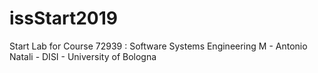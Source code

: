 # issStart2019
Start Lab for Course 72939 : Software Systems Engineering M - Antonio Natali - DISI - University of Bologna
